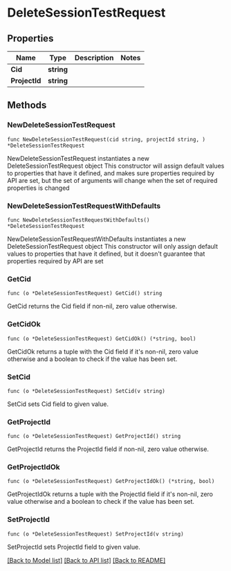 # DeleteSessionTestRequest

## Properties

Name | Type | Description | Notes
------------ | ------------- | ------------- | -------------
**Cid** | **string** |  | 
**ProjectId** | **string** |  | 

## Methods

### NewDeleteSessionTestRequest

`func NewDeleteSessionTestRequest(cid string, projectId string, ) *DeleteSessionTestRequest`

NewDeleteSessionTestRequest instantiates a new DeleteSessionTestRequest object
This constructor will assign default values to properties that have it defined,
and makes sure properties required by API are set, but the set of arguments
will change when the set of required properties is changed

### NewDeleteSessionTestRequestWithDefaults

`func NewDeleteSessionTestRequestWithDefaults() *DeleteSessionTestRequest`

NewDeleteSessionTestRequestWithDefaults instantiates a new DeleteSessionTestRequest object
This constructor will only assign default values to properties that have it defined,
but it doesn't guarantee that properties required by API are set

### GetCid

`func (o *DeleteSessionTestRequest) GetCid() string`

GetCid returns the Cid field if non-nil, zero value otherwise.

### GetCidOk

`func (o *DeleteSessionTestRequest) GetCidOk() (*string, bool)`

GetCidOk returns a tuple with the Cid field if it's non-nil, zero value otherwise
and a boolean to check if the value has been set.

### SetCid

`func (o *DeleteSessionTestRequest) SetCid(v string)`

SetCid sets Cid field to given value.


### GetProjectId

`func (o *DeleteSessionTestRequest) GetProjectId() string`

GetProjectId returns the ProjectId field if non-nil, zero value otherwise.

### GetProjectIdOk

`func (o *DeleteSessionTestRequest) GetProjectIdOk() (*string, bool)`

GetProjectIdOk returns a tuple with the ProjectId field if it's non-nil, zero value otherwise
and a boolean to check if the value has been set.

### SetProjectId

`func (o *DeleteSessionTestRequest) SetProjectId(v string)`

SetProjectId sets ProjectId field to given value.



[[Back to Model list]](../README.md#documentation-for-models) [[Back to API list]](../README.md#documentation-for-api-endpoints) [[Back to README]](../README.md)


